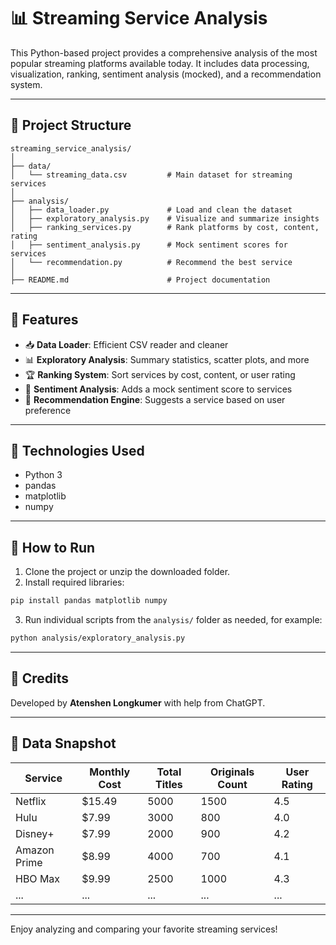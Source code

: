 # 📊 Streaming Service Analysis

This Python-based project provides a comprehensive analysis of the most popular streaming platforms available today. It includes data processing, visualization, ranking, sentiment analysis (mocked), and a recommendation system.

---

## 📁 Project Structure

```
streaming_service_analysis/
│
├── data/
│   └── streaming_data.csv         # Main dataset for streaming services
│
├── analysis/
│   ├── data_loader.py             # Load and clean the dataset
│   ├── exploratory_analysis.py    # Visualize and summarize insights
│   ├── ranking_services.py        # Rank platforms by cost, content, rating
│   ├── sentiment_analysis.py      # Mock sentiment scores for services
│   └── recommendation.py          # Recommend the best service
│
├── README.md                      # Project documentation
```

---

## 📌 Features

- 📥 **Data Loader**: Efficient CSV reader and cleaner
- 📊 **Exploratory Analysis**: Summary statistics, scatter plots, and more
- 🏆 **Ranking System**: Sort services by cost, content, or user rating
- 💬 **Sentiment Analysis**: Adds a mock sentiment score to services
- 🎯 **Recommendation Engine**: Suggests a service based on user preference

---

## 🧪 Technologies Used

- Python 3
- pandas
- matplotlib
- numpy

---

## 🚀 How to Run

1. Clone the project or unzip the downloaded folder.
2. Install required libraries:

```bash
pip install pandas matplotlib numpy
```

3. Run individual scripts from the `analysis/` folder as needed, for example:

```bash
python analysis/exploratory_analysis.py
```

---

## 👤 Credits

Developed by **Atenshen Longkumer** with help from ChatGPT.

---

## 📂 Data Snapshot

| Service         | Monthly Cost | Total Titles | Originals Count | User Rating |
|----------------|--------------|---------------|------------------|--------------|
| Netflix         | $15.49       | 5000          | 1500             | 4.5          |
| Hulu            | $7.99        | 3000          | 800              | 4.0          |
| Disney+         | $7.99        | 2000          | 900              | 4.2          |
| Amazon Prime    | $8.99        | 4000          | 700              | 4.1          |
| HBO Max         | $9.99        | 2500          | 1000             | 4.3          |
| ...             | ...          | ...           | ...              | ...          |

---

Enjoy analyzing and comparing your favorite streaming services!